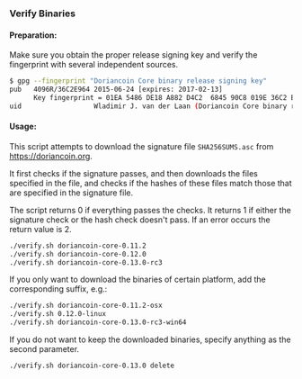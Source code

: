 ### Verify Binaries

#### Preparation:

Make sure you obtain the proper release signing key and verify the fingerprint with several independent sources.

```sh
$ gpg --fingerprint "Doriancoin Core binary release signing key"
pub   4096R/36C2E964 2015-06-24 [expires: 2017-02-13]
      Key fingerprint = 01EA 5486 DE18 A882 D4C2  6845 90C8 019E 36C2 E964
uid                  Wladimir J. van der Laan (Doriancoin Core binary release signing key) <laanwj@gmail.com>
```

#### Usage:

This script attempts to download the signature file `SHA256SUMS.asc` from https://doriancoin.org.

It first checks if the signature passes, and then downloads the files specified in the file, and checks if the hashes of these files match those that are specified in the signature file.

The script returns 0 if everything passes the checks. It returns 1 if either the signature check or the hash check doesn't pass. If an error occurs the return value is 2.


```sh
./verify.sh doriancoin-core-0.11.2
./verify.sh doriancoin-core-0.12.0
./verify.sh doriancoin-core-0.13.0-rc3
```

If you only want to download the binaries of certain platform, add the corresponding suffix, e.g.:

```sh
./verify.sh doriancoin-core-0.11.2-osx
./verify.sh 0.12.0-linux
./verify.sh doriancoin-core-0.13.0-rc3-win64
```

If you do not want to keep the downloaded binaries, specify anything as the second parameter.

```sh
./verify.sh doriancoin-core-0.13.0 delete
```
